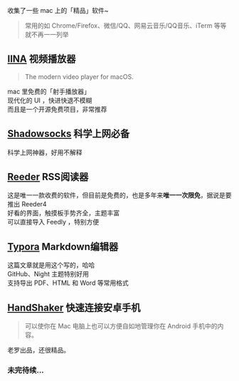 收集了一些 mac 上的「精品」软件~

> 常用的如 Chrome/Firefox、微信/QQ、网易云音乐/QQ音乐、iTerm 等等就不再一一列举

## [IINA](https://lhc70000.github.io/iina/) 视频播放器

> The modern video player for macOS.

mac 里免费的「射手播放器」  
现代化的 UI ，快进快退不模糊  
而且是一个开源免费项目，非常推荐  

## [Shadowsocks](https://github.com/shadowsocks/ShadowsocksX-NG) 科学上网必备

科学上网神器，好用不解释  

## [Reeder](http://reederapp.com/mac/) RSS阅读器

这是唯一一款收费的软件，但目前是免费的，也是多年来**唯一一次限免**，据说是要推出 Reeder4   
好看的界面，触摸板手势齐全，主题丰富  
可以直接导入 Feedly ，特别方便  

## [Typora](https://www.typora.io/) Markdown编辑器

这篇文章就是用这个写的，哈哈  
GitHub、Night 主题特别好用  
支持导出 PDF、HTML 和 Word 等常用格式  

## [HandShaker](https://www.smartisan.com/apps/#/handshaker) 快速连接安卓手机

> 可以使你在 Mac 电脑上也可以方便自如地管理你在 Android 手机中的内容。

老罗出品，还很精品。



### 未完待续...